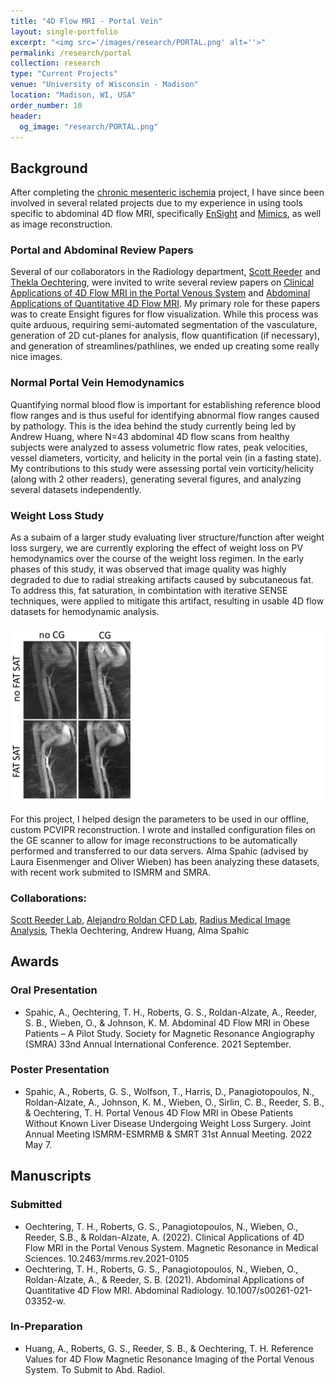 ```yaml
---
title: "4D Flow MRI - Portal Vein"
layout: single-portfolio
excerpt: "<img src='/images/research/PORTAL.png' alt=''>"
permalink: /research/portal
collection: research
type: "Current Projects"
venue: "University of Wisconsin - Madison"
location: "Madison, WI, USA"
order_number: 10
header: 
  og_image: "research/PORTAL.png"
---
```


Background
------
After completing the [chronic mesenteric ischemia](/research/CMI.md) project, I have since been involved in several related projects due to my experience in using tools specific to abdominal 4D flow MRI, specifically [EnSight](https://www.ansys.com/products/fluids/ansys-ensight) and [Mimics](https://www.materialise.com/en/medical/mimics-innovation-suite/mimics), as well as image reconstruction. 

### Portal and Abdominal Review Papers
Several of our collaborators in the Radiology department, [Scott Reeder](https://radiology.wisc.edu/profile/scott-reeder-46/) and [Thekla Oechtering](https://radiology.wisc.edu/profile/thekla-oechtering-2323/), were invited to write several review papers on [Clinical Applications of 4D Flow MRI in the Portal Venous System](https://pubmed.ncbi.nlm.nih.gov/35082218/) and [Abdominal Applications of Quantitative 4D Flow MRI](https://pubmed.ncbi.nlm.nih.gov/34837521/). My primary role for these papers was to create Ensight figures for flow visualization. While this process was quite arduous, requiring semi-automated segmentation of the vasculature, generation of 2D cut-planes for analysis, flow quantification (if necessary), and generation of streamlines/pathlines, we ended up creating some really nice images. 

### Normal Portal Vein Hemodynamics
Quantifying normal blood flow is important for establishing reference blood flow ranges and is thus useful for identifying abnormal flow ranges caused by pathology. This is the idea behind the study currently being led by Andrew Huang, where N=43 abdominal 4D flow scans from healthy subjects were analyzed to assess volumetric flow rates, peak velocities, vessel diameters, vorticity, and helicity in the portal vein (in a fasting state). My contributions to this study were assessing portal vein vorticity/helicity (along with 2 other readers), generating several figures, and analyzing several datasets independently. 

### Weight Loss Study
As a subaim of a larger study evaluating liver structure/function after weight loss surgery, we are currently exploring the effect of weight loss on PV hemodynamics over the course of the weight loss regimen. In the early phases of this study, it was observed that image quality was highly degraded to due to radial streaking artifacts caused by subcutaneous fat. To address this, fat saturation, in combintation with iterative SENSE techniques, were applied to mitigate this artifact, resulting in usable 4D flow datasets for hemodynamic analysis.

![](/images/research/PORTAL_1_fatsat.png)

For this project, I helped design the parameters to be used in our offline, custom PCVIPR reconstruction. I wrote and installed configuration files on the GE scanner to allow for image reconstructions to be automatically performed and transferred to our data servers. Alma Spahic (advised by Laura Eisenmenger and Oliver Wieben) has been analyzing these datasets, with recent work submited to ISMRM and SMRA. 

### Collaborations: 
[Scott Reeder Lab](https://qiml.radiology.wisc.edu/staff/reeder-scott/), [Alejandro Roldan CFD Lab](https://uwcvfd.engr.wisc.edu/), [Radius Medical Image Analysis](https://resources.research.wisc.edu/Core/Details/564), Thekla Oechtering, Andrew Huang, Alma Spahic

Awards
------
### Oral Presentation
* Spahic, A., Oechtering, T. H., Roberts, G. S., Roldan-Alzate, A., Reeder, S. B., Wieben, O., & Johnson, K. M. Abdominal 4D Flow MRI in Obese Patients – A Pilot Study. Society for Magnetic Resonance Angiography (SMRA) 33nd Annual International Conference. 2021 September.

### Poster Presentation
* Spahic, A., Roberts, G. S., Wolfson, T., Harris, D., Panagiotopoulos, N., Roldan-Alzate, A., Johnson, K. M., Wieben, O., Sirlin, C. B., Reeder, S. B., & Oechtering, T. H. Portal Venous 4D Flow MRI in Obese Patients Without Known Liver Disease Undergoing Weight Loss Surgery. Joint Annual Meeting ISMRM-ESMRMB & SMRT 31st Annual Meeting. 2022 May 7.

Manuscripts
------
### Submitted
* Oechtering, T. H., Roberts, G. S., Panagiotopoulos, N., Wieben, O., Reeder, S.B., & Roldan-Alzate, A. (2022). Clinical Applications of 4D Flow MRI in the Portal Venous System. Magnetic Resonance in Medical Sciences. 10.2463/mrms.rev.2021-0105
* Oechtering, T. H., Roberts, G. S., Panagiotopoulos, N., Wieben, O., Roldan-Alzate, A., & Reeder, S. B. (2021). Abdominal Applications of Quantitative 4D Flow MRI. Abdominal Radiology. 10.1007/s00261-021-03352-w. 
### In-Preparation
* Huang, A., Roberts, G. S., Reeder, S. B., & Oechtering, T. H. Reference Values for 4D Flow Magnetic Resonance Imaging of the Portal Venous System. To Submit to Abd. Radiol.

